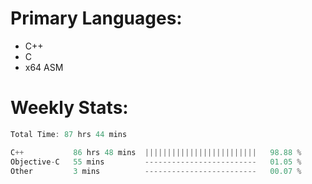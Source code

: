 # Primary Languages:
- C++
- C
- x64 ASM

# Weekly Stats:
<!--START_SECTION:waka-->

```C++
Total Time: 87 hrs 44 mins

C++           86 hrs 48 mins  |||||||||||||||||||||||||   98.88 %
Objective-C   55 mins         -------------------------   01.05 %
Other         3 mins          -------------------------   00.07 %
```

<!--END_SECTION:waka-->


